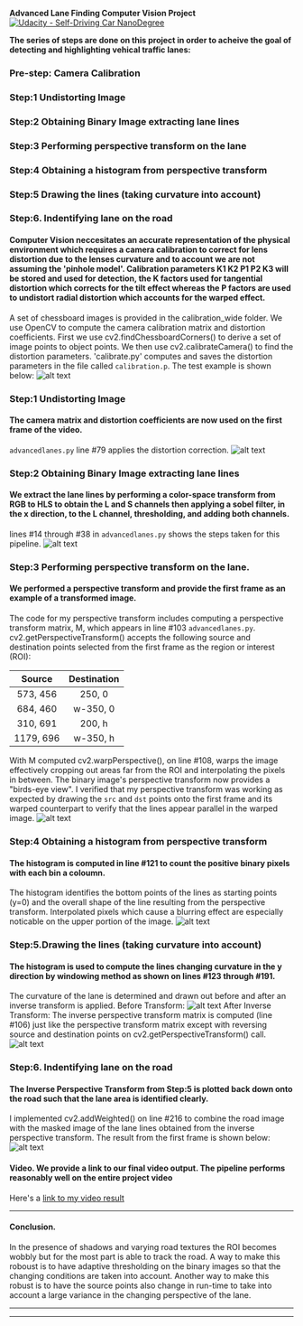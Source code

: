 **Advanced Lane Finding Computer Vision Project**
[![Udacity - Self-Driving Car NanoDegree](https://s3.amazonaws.com/udacity-sdc/github/shield-carnd.svg)](http://www.udacity.com/drive)

**The series of steps are done on this project in order to acheive the goal of detecting and highlighting vehical traffic lanes:**
### Pre-step: Camera Calibration
### Step:1 Undistorting Image
### Step:2 Obtaining Binary Image extracting lane lines
### Step:3 Performing perspective transform on the lane
### Step:4 Obtaining a histogram from perspective transform
### Step:5 Drawing the lines (taking curvature into account)
### Step:6. Indentifying lane on the road

#### Computer Vision neccesitates an accurate representation of the physical environment which requires a camera calibration to correct for lens distortion due to the lenses curvature and to account we are not assuming the 'pinhole model'. Calibration parameters K1 K2 P1 P2 K3 will be stored and used for detection, the K factors used for tangential distortion which corrects for the tilt effect whereas the P factors are used to undistort radial distortion which accounts for the warped effect.
A set of chessboard images is provided in the calibration_wide folder. We use OpenCV to compute the camera calibration matrix and distortion coefficients. First we use cv2.findChessboardCorners() to derive a set of image points to object points. We then use cv2.calibrateCamera() to find the distortion parameters.
'calibrate.py' computes and saves the distortion parameters in the file called `calibration.p`. The test example is shown below:
![alt text][image1]

### Step:1 Undistorting Image
####  The camera matrix and distortion coefficients are now used on the first frame of the video.
`advancedlanes.py` line #79 applies the distortion correction.
![alt text][image2]

### Step:2 Obtaining Binary Image extracting lane lines
#### We extract the lane lines by performing a color-space transform from RGB to HLS to obtain the L and S channels then applying a sobel filter, in the x direction, to the L channel, thresholding, and adding both channels.
lines #14 through #38 in `advancedlanes.py` shows the steps taken for this pipeline.
![alt text][image3]

### Step:3 Performing perspective transform on the lane.
#### We performed a perspective transform and provide the first frame as an example of a transformed image.
The code for my perspective transform includes computing a perspective transform matrix, M, which appears in line #103 `advancedlanes.py`. cv2.getPerspectiveTransform() accepts the following source and destination points selected from the first frame as the region or interest (ROI):

| Source        | Destination   | 
|:-------------:|:-------------:| 
| 573, 456      | 250, 0        | 
| 684, 460      | w-350, 0      |
| 310, 691     | 200, h      |
| 1179, 696      | w-350, h        |

With M computed cv2.warpPerspective(), on line #108, warps the image effectively cropping out areas far from the ROI and interpolating the pixels in between. The binary image's perspective transform now provides a "birds-eye view". I verified that my perspective transform was working as expected by drawing the `src` and `dst` points onto the first frame and its warped counterpart to verify that the lines appear parallel in the warped image.
![alt text][image4]

### Step:4 Obtaining a histogram from perspective transform
#### The histogram is computed in line #121 to count the positive binary pixels with each bin a coloumn.
The histogram identifies the bottom points of the lines as starting points (y=0) and the overall shape of the line resulting from the perspective transform. Interpolated pixels which cause a blurring effect are especially noticable on the upper portion of the image.
![alt text][image5]

### Step:5.Drawing the lines (taking curvature into account)
#### The histogram is used to compute the lines changing curvature in the y direction by windowing method as shown on lines #123 through #191. 
The curvature of the lane is determined and drawn out before and after an inverse transform is applied.
Before Transform:
![alt text][image6]
After Inverse Transform:
The inverse perspective transform matrix is computed (line #106) just like the perspective transform matrix except with reversing source and destination points on cv2.getPerspectiveTransform() call.
![alt text][image7]

### Step:6. Indentifying lane on the road
#### The Inverse Perspective Transform from Step:5 is plotted back down onto the road such that the lane area is identified clearly.
I implemented cv2.addWeighted() on line #216 to combine the road image with the masked image of the lane lines obtained from the inverse perspective transform. The result from the first frame is shown below:
![alt text][image8]

#### Video. We provide a link to our final video output.  The pipeline performs reasonably well on the entire project video 
Here's a [link to my video result](https://youtu.be/yNyQFfTKRMw)

---

#### Conclusion.
In the presence of shadows and varying road textures the ROI becomes wobbly but for the most part is able to track the road. A way to make this roboust is to have adaptive thresholding on the binary images so that the changing conditions are taken into account. Another way to make this robust is to have the source points also change in run-time to take into account a large variance in the changing perspective of the lane.
 


---

[//]: # (Image References)

[image1]: ./calibration_wide/undistorted.png "Undistorted"
[image2]: ./examples/Figure_2.png "Road Transformed"
[image3]: ./examples/Figure_3.png "Binary Example"
[image4]: ./examples/Figure_4.png "Warp Example"
[image5]: ./examples/Figure_5.png "Fit Visual"
[image6]: ./examples/Figure_6.png "Output"
[image7]: ./examples/Figure_7.png "Output2"
[image8]: ./examples/Figure_8.png "Output3"



---
